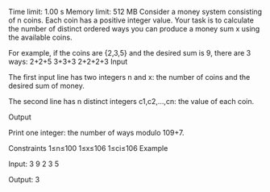 Time limit: 1.00 s Memory limit: 512 MB
Consider a money system consisting of n coins. Each coin has a positive integer value. Your task is to calculate the number of distinct ordered ways you can produce a money sum x using the available coins.

For example, if the coins are {2,3,5} and the desired sum is 9, there are 3 ways:
2+2+5
3+3+3
2+2+2+3
Input

The first input line has two integers n and x: the number of coins and the desired sum of money.

The second line has n distinct integers c1,c2,…,cn: the value of each coin.

Output

Print one integer: the number of ways modulo 109+7.

Constraints
1≤n≤100
1≤x≤106
1≤ci≤106
Example

Input:
3 9
2 3 5

Output:
3
